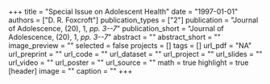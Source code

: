 +++
title = "Special Issue on Adolescent Health"
date = "1997-01-01"
authors = ["D. R. Foxcroft"]
publication_types = ["2"]
publication = "Journal of Adolescence, (20), 1, _pp. 3--7_"
publication_short = "Journal of Adolescence, (20), 1, _pp. 3--7_"
abstract = ""
abstract_short = ""
image_preview = ""
selected = false
projects = []
tags = []
url_pdf = "NA"
url_preprint = ""
url_code = ""
url_dataset = ""
url_project = ""
url_slides = ""
url_video = ""
url_poster = ""
url_source = ""
math = true
highlight = true
[header]
image = ""
caption = ""
+++

